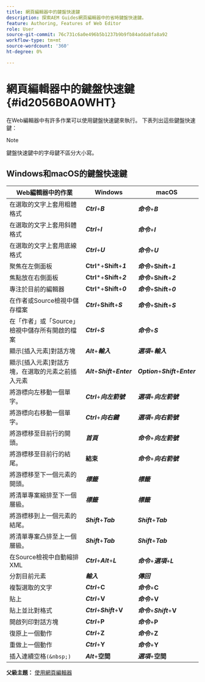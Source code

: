 ```yaml
---
title: 網頁編輯器中的鍵盤快速鍵
description: 探索AEM Guides網頁編輯器中的省時鍵盤快速鍵。
feature: Authoring, Features of Web Editor
role: User
source-git-commit: 76c731c6a0e496b5b1237b9b9fb84adda8fa8a92
workflow-type: tm+mt
source-wordcount: '360'
ht-degree: 0%

---
```


# 網頁編輯器中的鍵盤快速鍵 {#id2056B0A0WHT}

在Web編輯器中有許多作業可以使用鍵盤快速鍵來執行。 下表列出這些鍵盤快速鍵：

>[!NOTE]
>
> 鍵盤快速鍵中的字母鍵不區分大小寫。

## Windows和macOS的鍵盤快速鍵

| Web編輯器中的作業 | Windows | macOS |
|-----------------------|-----------------|-----------------|
| 在選取的文字上套用粗體格式 | ***Ctrl***+***B*** | ***命令***+***B*** |
| 在選取的文字上套用斜體格式 | ***Ctrl***+***I*** | ***命令***+***I*** |
| 在選取的文字上套用底線格式 | ***Ctrl***+***U*** | ***命令***+***U*** |
| 聚焦在左側面板 | **Ctrl***+**Shift**+***1*** | ***命令***+**Shift**+***1*** |
| 焦點放在右側面板 | **Ctrl***+**Shift**+***2*** | ***命令***+**Shift**+***2*** |
| 專注於目前的編輯器 | **Ctrl***+**Shift**+***0*** | ***命令***+**Shift**+***0*** |
| 在作者或Source檢視中儲存檔案 | ***Ctrl***+**Shift**+***S*** | ***命令***+**Shift**+***S*** |
| 在「作者」或「Source」檢視中儲存所有開啟的檔案 | ***Ctrl***+***S*** | ***命令***+***S*** |
| 顯示[插入元素]對話方塊 | ***Alt***+***輸入*** | ***選項***+***輸入*** |
| 顯示[插入元素]對話方塊，在選取的元素之前插入元素 | ***Alt***+***Shift***+***Enter*** | ***Option***+***Shift***+***Enter*** |
| 將游標向左移動一個單字。 | ***Ctrl***+***向左箭號*** | ***選項***+***向左箭號*** |
| 將游標向右移動一個單字。 | ***Ctrl***+***向右鍵*** | ***選項***+***向右箭號*** |
| 將游標移至目前行的開頭。 | ***首頁*** | ***命令***+***向左箭號*** |
| 將游標移至目前行的結尾。 | **結束** | ***命令***+***向右箭號*** |
| 將游標移至下一個元素的開頭。 | ***標籤*** | ***標籤*** |
| 將清單專案縮排至下一個層級。 | ***標籤*** | ***標籤*** |
| 將游標移到上一個元素的結尾。 | ***Shift***+***Tab*** | ***Shift***+***Tab*** |
| 將清單專案凸排至上一個層級。 | ***Shift***+***Tab*** | ***Shift***+***Tab*** |
| 在Source檢視中自動縮排XML | ***Ctrl***+***Alt***+***L*** | ***命令***+***選項***+***L*** |
| 分割目前元素 | ***輸入*** | ***傳回*** |
| 複製選取的文字 | ***Ctrl***+**C** | ***命令***+**C** |
| 貼上 | ***Ctrl***+**V** | ***命令***+**V** |
| 貼上並比對格式 | ***Ctrl***+***Shift***+**V** | ***命令***+***Shift***+**V** |
| 開啟列印對話方塊 | ***Ctrl***+**P** | ***命令***+**P** |
| 復原上一個動作 | ***Ctrl***+**Z** | ***命令***+**Z** |
| 重做上一個動作 | ***Ctrl***+**Y** | ***命令***+**Y** |
| 插入連續空格`(&nbsp;)` | ***Alt***+**空間** | ***選項***+**空間** |

**父級主題：** [使用網頁編輯器](web-editor.md)
